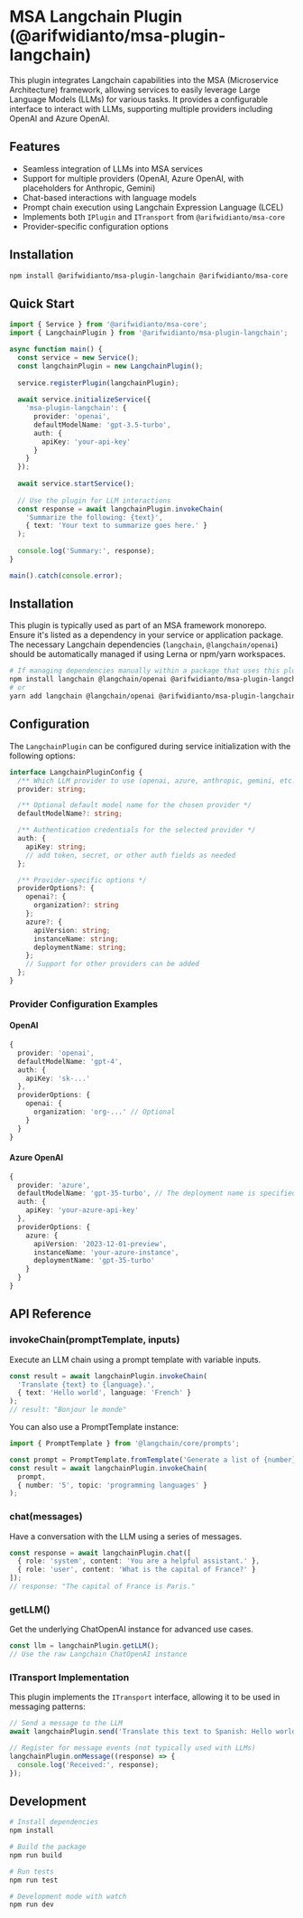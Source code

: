 # MSA Langchain Plugin (@arifwidianto/msa-plugin-langchain)

This plugin integrates Langchain capabilities into the MSA (Microservice Architecture) framework, allowing services to easily leverage Large Language Models (LLMs) for various tasks. It provides a configurable interface to interact with LLMs, supporting multiple providers including OpenAI and Azure OpenAI.

## Features

* Seamless integration of LLMs into MSA services
* Support for multiple providers (OpenAI, Azure OpenAI, with placeholders for Anthropic, Gemini)
* Chat-based interactions with language models
* Prompt chain execution using Langchain Expression Language (LCEL)
* Implements both `IPlugin` and `ITransport` from `@arifwidianto/msa-core`
* Provider-specific configuration options

## Installation

```bash
npm install @arifwidianto/msa-plugin-langchain @arifwidianto/msa-core
```

## Quick Start

```typescript
import { Service } from '@arifwidianto/msa-core';
import { LangchainPlugin } from '@arifwidianto/msa-plugin-langchain';

async function main() {
  const service = new Service();
  const langchainPlugin = new LangchainPlugin();
  
  service.registerPlugin(langchainPlugin);
  
  await service.initializeService({
    'msa-plugin-langchain': {
      provider: 'openai',
      defaultModelName: 'gpt-3.5-turbo',
      auth: {
        apiKey: 'your-api-key'
      }
    }
  });
  
  await service.startService();
  
  // Use the plugin for LLM interactions
  const response = await langchainPlugin.invokeChain(
    'Summarize the following: {text}',
    { text: 'Your text to summarize goes here.' }
  );
  
  console.log('Summary:', response);
}

main().catch(console.error);
```

## Installation

This plugin is typically used as part of an MSA framework monorepo. Ensure it's listed as a dependency in your service or application package. The necessary Langchain dependencies (`langchain`, `@langchain/openai`) should be automatically managed if using Lerna or npm/yarn workspaces.

```bash
# If managing dependencies manually within a package that uses this plugin:
npm install langchain @langchain/openai @arifwidianto/msa-plugin-langchain @arifwidianto/msa-core
# or
yarn add langchain @langchain/openai @arifwidianto/msa-plugin-langchain @arifwidianto/msa-core
```

## Configuration

The `LangchainPlugin` can be configured during service initialization with the following options:

```typescript
interface LangchainPluginConfig {
  /** Which LLM provider to use (openai, azure, anthropic, gemini, etc.) */
  provider: string;

  /** Optional default model name for the chosen provider */
  defaultModelName?: string;

  /** Authentication credentials for the selected provider */
  auth: {
    apiKey: string;
    // add token, secret, or other auth fields as needed
  };

  /** Provider-specific options */
  providerOptions?: {
    openai?: { 
      organization?: string 
    };
    azure?: {
      apiVersion: string;
      instanceName: string;
      deploymentName: string;
    };
    // Support for other providers can be added
  };
}
```

### Provider Configuration Examples

#### OpenAI

```typescript
{
  provider: 'openai',
  defaultModelName: 'gpt-4',
  auth: {
    apiKey: 'sk-...'
  },
  providerOptions: {
    openai: {
      organization: 'org-...' // Optional
    }
  }
}
```

#### Azure OpenAI

```typescript
{
  provider: 'azure',
  defaultModelName: 'gpt-35-turbo', // The deployment name is specified below
  auth: {
    apiKey: 'your-azure-api-key'
  },
  providerOptions: {
    azure: {
      apiVersion: '2023-12-01-preview',
      instanceName: 'your-azure-instance',
      deploymentName: 'gpt-35-turbo'
    }
  }
}
```

## API Reference

### invokeChain(promptTemplate, inputs)

Execute an LLM chain using a prompt template with variable inputs.

```typescript
const result = await langchainPlugin.invokeChain(
  'Translate {text} to {language}.',
  { text: 'Hello world', language: 'French' }
);
// result: "Bonjour le monde"
```

You can also use a PromptTemplate instance:

```typescript
import { PromptTemplate } from '@langchain/core/prompts';

const prompt = PromptTemplate.fromTemplate('Generate a list of {number} {topic}.');
const result = await langchainPlugin.invokeChain(
  prompt,
  { number: '5', topic: 'programming languages' }
);
```

### chat(messages)

Have a conversation with the LLM using a series of messages.

```typescript
const response = await langchainPlugin.chat([
  { role: 'system', content: 'You are a helpful assistant.' },
  { role: 'user', content: 'What is the capital of France?' }
]);
// response: "The capital of France is Paris."
```

### getLLM()

Get the underlying ChatOpenAI instance for advanced use cases.

```typescript
const llm = langchainPlugin.getLLM();
// Use the raw Langchain ChatOpenAI instance
```

### ITransport Implementation

This plugin implements the `ITransport` interface, allowing it to be used in messaging patterns:

```typescript
// Send a message to the LLM
await langchainPlugin.send('Translate this text to Spanish: Hello world');

// Register for message events (not typically used with LLMs)
langchainPlugin.onMessage((response) => {
  console.log('Received:', response);
});
```

## Development

```bash
# Install dependencies
npm install

# Build the package
npm run build

# Run tests
npm run test

# Development mode with watch
npm run dev
```
